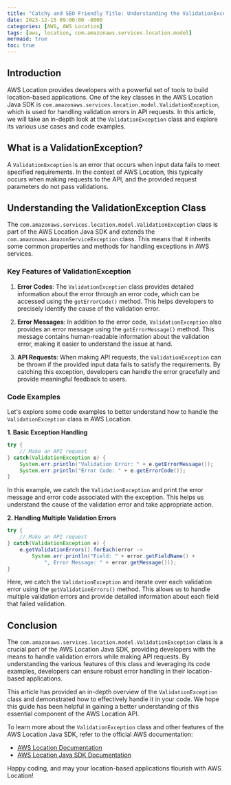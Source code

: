 ```yaml
---
title: "Catchy and SEO Friendly Title: Understanding the ValidationException in AWS Location: A Comprehensive Guide"
date: 2023-12-15 09:00:00 -0000
categories: [AWS, AWS Location]
tags: [aws, location, com.amazonaws.services.location.model]
mermaid: true
toc: true
---
```



## Introduction

AWS Location provides developers with a powerful set of tools to build location-based applications. One of the key classes in the AWS Location Java SDK is `com.amazonaws.services.location.model.ValidationException`, which is used for handling validation errors in API requests. In this article, we will take an in-depth look at the `ValidationException` class and explore its various use cases and code examples.

## What is a ValidationException?

A `ValidationException` is an error that occurs when input data fails to meet specified requirements. In the context of AWS Location, this typically occurs when making requests to the API, and the provided request parameters do not pass validations.

## Understanding the ValidationException Class

The `com.amazonaws.services.location.model.ValidationException` class is part of the AWS Location Java SDK and extends the `com.amazonaws.AmazonServiceException` class. This means that it inherits some common properties and methods for handling exceptions in AWS services.

### Key Features of ValidationException

1. **Error Codes**: The `ValidationException` class provides detailed information about the error through an error code, which can be accessed using the `getErrorCode()` method. This helps developers to precisely identify the cause of the validation error.

2. **Error Messages**: In addition to the error code, `ValidationException` also provides an error message using the `getErrorMessage()` method. This message contains human-readable information about the validation error, making it easier to understand the issue at hand.

3. **API Requests**: When making API requests, the `ValidationException` can be thrown if the provided input data fails to satisfy the requirements. By catching this exception, developers can handle the error gracefully and provide meaningful feedback to users.

### Code Examples

Let's explore some code examples to better understand how to handle the `ValidationException` class in AWS Location.

**1. Basic Exception Handling**

```java
try {
    // Make an API request
} catch(ValidationException e) {
    System.err.println("Validation Error: " + e.getErrorMessage());
    System.err.println("Error Code: " + e.getErrorCode());
}
```

In this example, we catch the `ValidationException` and print the error message and error code associated with the exception. This helps us understand the cause of the validation error and take appropriate action.

**2. Handling Multiple Validation Errors**

```java
try {
    // Make an API request
} catch(ValidationException e) {
    e.getValidationErrors().forEach(error ->
        System.err.println("Field: " + error.getFieldName() +
            ", Error Message: " + error.getMessage()));
}
```

Here, we catch the `ValidationException` and iterate over each validation error using the `getValidationErrors()` method. This allows us to handle multiple validation errors and provide detailed information about each field that failed validation.

## Conclusion

The `com.amazonaws.services.location.model.ValidationException` class is a crucial part of the AWS Location Java SDK, providing developers with the means to handle validation errors while making API requests. By understanding the various features of this class and leveraging its code examples, developers can ensure robust error handling in their location-based applications.

This article has provided an in-depth overview of the `ValidationException` class and demonstrated how to effectively handle it in your code. We hope this guide has been helpful in gaining a better understanding of this essential component of the AWS Location API.

To learn more about the `ValidationException` class and other features of the AWS Location Java SDK, refer to the official AWS documentation:

- [AWS Location Documentation](https://docs.aws.amazon.com/location/latest/developerguide/what-is-location.html)
- [AWS Location Java SDK Documentation](https://sdk.amazonaws.com/java/api/latest/software/amazon/awssdk/services/location/model/ValidationException.html)

Happy coding, and may your location-based applications flourish with AWS Location!